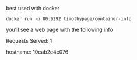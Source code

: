 best used with docker

    docker run -p 80:9292 timothypage/container-info

you'll see a web page with the following info

Requests Served: 1

hostname: 10cab2c4c076
